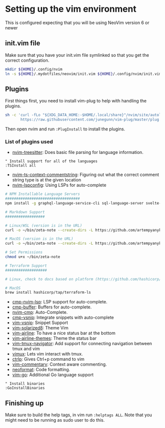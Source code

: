 # Setting up the vim environment

This is configured expecting that you will be using NeoVim version 6 or newer

## init.vim file

Make sure that you have your init.vim file symlinked so that you get the correct configuration.

```sh
mkdir ${HOME}/.config/nvim
ln -s ${HOME}/.mydotfiles/neovim/init.vim ${HOME}/.config/nvim/init.vim
```

## Plugins

First things first, you need to install vim-plug to help with handling the
plugins.

```sh
sh -c 'curl -fLo "${XDG_DATA_HOME:-$HOME/.local/share}"/nvim/site/autoload/plug.vim --create-dirs \
       https://raw.githubusercontent.com/junegunn/vim-plug/master/plug.vim'
```

Then open nvim and run `:PlugInstall` to install the plugins.

### List of plugins used

- [nvim-treesitter](https://github.com/nvim-treesitter/nvim-treesitter): Does basic file parsing for language information.
```vim
" Install support for all of the languages
:TSInstall all
```
- [nvim-ts-context-commentstring](https://github.com/JoosepAlviste/nvim-ts-context-commentstring): Figuring out what the correct comment string type is at the given location
- [nvim-lspconfig](https://github.com/neovim/nvim-lspconfig): Using LSPs for auto-complete
```bash
# NPM Installable Language Servers
##################################
npm install -g graphql-language-service-cli sql-language-server svelte-language-server typescript typescript-language-server vim-language-server yaml-language-server

# Markdown Support
##################

# Linux/WSL (version is in the URL)
curl -o ~/bin/zeta-note --create-dirs -L https://github.com/artempyanykh/zeta-note/releases/download/2021-08-22/zeta-note-linux

# MacOS (version is in the URL)
curl -o ~/bin/zeta-note --create-dirs -L https://github.com/artempyanykh/zeta-note/releases/download/2021-08-22/zeta-note-macos

# Set Permissions
chmod u+x ~/bin/zeta-note

# Terraform Support
###################

# Linux, check to docs based on platform (https://github.com/hashicorp/terraform-ls#installation)

# MacOS
brew install hashicorp/tap/terraform-ls
```
- [cmp-nvim-lsp](https://github.com/hrsh7th/cmp-nvim-lsp): LSP support for auto-complete.
- [cmp-buffer](https://github.com/hrsh7th/cmp-buffer): Buffers for auto-complete.
- [nvim-cmp](https://github.com/hrsh7th/nvim-cmp): Auto-Complete.
- [cmp-vsnip](https://github.com/hrsh7th/cmp-vsnip): Integrate snippets with auto-complete
- [vim-vsnip](https://github.com/hrsh7th/vim-vsnip): Snippet Support
- [vim-solarized8](https://github.com/lifepillar/vim-solarized8): Theme Vim
- [vim-airline](https://github.com/vim-airline/vim-airline): To have a nice status bar at the bottom
- [vim-airline-themes](https://github.com/vim-airline/vim-airline-themes): Theme the status bar
- [vim-tmux-navigator](https://github.com/christoomey/vim-tmux-navigator): Add support for connecting navigation between tmux and vim
- [vimux](https://github.com/preservim/vimux): Lets vim interact with tmux.
- [ctrlp](https://github.com/ctrlpvim/ctrlp.vim): Gives Ctrl+p command to vim
- [vim-commentary](https://github.com/tpope/vim-commentary): Context aware commenting.
- [neoformat](https://github.com/sbdchd/neoformat): Code formatting.
- [vim-go](https://github.com/fatih/vim-go): Additional Go language support
```vim
" Install binaries
:GoInstallBinaries
```

## Finishing up

Make sure to build the help tags, in vim run `:helptags ALL`.  Note that you might need to be running
as sudo user to do this.

